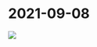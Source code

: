 # 2021-09-08

<image-container>
  <img preview="0" src="https://www.wangleant.com/turtle-images-thumbnail/IMG_20210908_205323.jpg"/>
</image-container>
